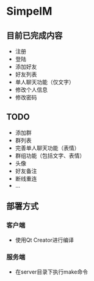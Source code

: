 # SimpeIM

## 目前已完成内容

* 注册
* 登陆
* 添加好友
* 好友列表
* 单人聊天功能（仅文字）
* 修改个人信息
* 修改密码

## TODO

* 添加群
* 群列表
* 完善单人聊天功能（表情）
* 群组功能（包括文字、表情）
* 头像
* 好友备注
* 断线重连
* ...

## 部署方式

### 客户端
* 使用Qt Creator进行编译

### 服务端
* 在server目录下执行make命令